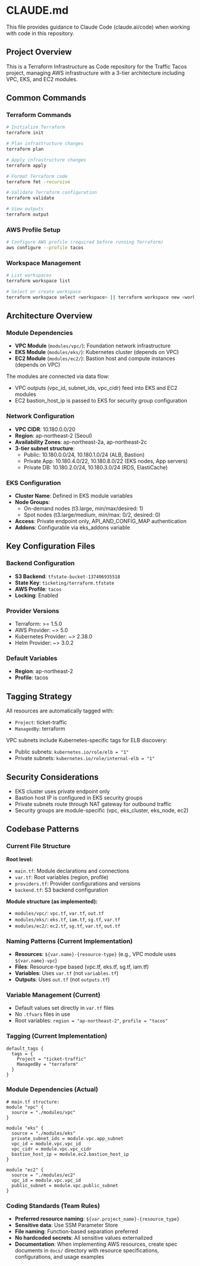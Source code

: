 # CLAUDE.md

This file provides guidance to Claude Code (claude.ai/code) when working with code in this repository.

## Project Overview

This is a Terraform Infrastructure as Code repository for the Traffic Tacos project, managing AWS infrastructure with a 3-tier architecture including VPC, EKS, and EC2 modules.

## Common Commands

### Terraform Commands
```bash
# Initialize Terraform
terraform init

# Plan infrastructure changes
terraform plan

# Apply infrastructure changes
terraform apply

# Format Terraform code
terraform fmt -recursive

# Validate Terraform configuration
terraform validate

# View outputs
terraform output
```

### AWS Profile Setup
```bash
# Configure AWS profile (required before running Terraform)
aws configure --profile tacos
```

### Workspace Management
```bash
# List workspaces
terraform workspace list

# Select or create workspace
terraform workspace select <workspace> || terraform workspace new <workspace>
```

## Architecture Overview

### Module Dependencies
- **VPC Module** (`modules/vpc/`): Foundation network infrastructure
- **EKS Module** (`modules/eks/`): Kubernetes cluster (depends on VPC)
- **EC2 Module** (`modules/ec2/`): Bastion host and compute instances (depends on VPC)

The modules are connected via data flow:
- VPC outputs (vpc_id, subnet_ids, vpc_cidr) feed into EKS and EC2 modules
- EC2 bastion_host_ip is passed to EKS for security group configuration

### Network Configuration
- **VPC CIDR**: 10.180.0.0/20
- **Region**: ap-northeast-2 (Seoul)
- **Availability Zones**: ap-northeast-2a, ap-northeast-2c
- **3-tier subnet structure**:
  - Public: 10.180.0.0/24, 10.180.1.0/24 (ALB, Bastion)
  - Private App: 10.180.4.0/22, 10.180.8.0/22 (EKS nodes, App servers)
  - Private DB: 10.180.2.0/24, 10.180.3.0/24 (RDS, ElastiCache)

### EKS Configuration
- **Cluster Name**: Defined in EKS module variables
- **Node Groups**:
  - On-demand nodes (t3.large, min/max/desired: 1)
  - Spot nodes (t3.large/medium, min/max: 0/2, desired: 0)
- **Access**: Private endpoint only, API_AND_CONFIG_MAP authentication
- **Addons**: Configurable via eks_addons variable

## Key Configuration Files

### Backend Configuration
- **S3 Backend**: `tfstate-bucket-137406935518`
- **State Key**: `ticketing/terraform.tfstate`
- **AWS Profile**: `tacos`
- **Locking**: Enabled

### Provider Versions
- Terraform: >= 1.5.0
- AWS Provider: ~> 5.0
- Kubernetes Provider: ~> 2.38.0
- Helm Provider: ~> 3.0.2

### Default Variables
- **Region**: ap-northeast-2
- **Profile**: tacos

## Tagging Strategy

All resources are automatically tagged with:
- `Project`: ticket-traffic
- `ManagedBy`: terraform

VPC subnets include Kubernetes-specific tags for ELB discovery:
- Public subnets: `kubernetes.io/role/elb = "1"`
- Private subnets: `kubernetes.io/role/internal-elb = "1"`

## Security Considerations

- EKS cluster uses private endpoint only
- Bastion host IP is configured in EKS security groups
- Private subnets route through NAT gateway for outbound traffic
- Security groups are module-specific (vpc, eks_cluster, eks_node, ec2)

## Codebase Patterns

### Current File Structure
**Root level:**
- `main.tf`: Module declarations and connections
- `var.tf`: Root variables (region, profile)
- `providers.tf`: Provider configurations and versions
- `backend.tf`: S3 backend configuration

**Module structure (as implemented):**
- `modules/vpc/`: `vpc.tf`, `var.tf`, `out.tf`
- `modules/eks/`: `eks.tf`, `iam.tf`, `sg.tf`, `var.tf`
- `modules/ec2/`: `ec2.tf`, `sg.tf`, `var.tf`, `out.tf`

### Naming Patterns (Current Implementation)
- **Resources**: `${var.name}-{resource-type}` (e.g., VPC module uses `${var.name}-vpc`)
- **Files**: Resource-type based (vpc.tf, eks.tf, sg.tf, iam.tf)
- **Variables**: Uses `var.tf` (not `variables.tf`)
- **Outputs**: Uses `out.tf` (not `outputs.tf`)

### Variable Management (Current)
- Default values set directly in `var.tf` files
- No `.tfvars` files in use
- Root variables: `region = "ap-northeast-2"`, `profile = "tacos"`

### Tagging (Current Implementation)
```hcl
default_tags {
  tags = {
    Project = "ticket-traffic"
    ManagedBy = "terraform"
  }
}
```

### Module Dependencies (Actual)
```hcl
# main.tf structure:
module "vpc" {
  source = "./modules/vpc"
}

module "eks" {
  source = "./modules/eks"
  private_subnet_ids = module.vpc.app_subnet
  vpc_id = module.vpc.vpc_id
  vpc_cidr = module.vpc.vpc_cidr
  bastion_host_ip = module.ec2.bastion_host_ip
}

module "ec2" {
  source = "./modules/ec2"
  vpc_id = module.vpc.vpc_id
  public_subnet = module.vpc.public_subnet
}
```

### Coding Standards (Team Rules)
- **Preferred resource naming**: `${var.project_name}-{resource_type}`
- **Sensitive data**: Use SSM Parameter Store
- **File naming**: Function-based separation preferred
- **No hardcoded secrets**: All sensitive values externalized
- **Documentation**: When implementing AWS resources, create spec documents in `docs/` directory with resource specifications, configurations, and usage examples